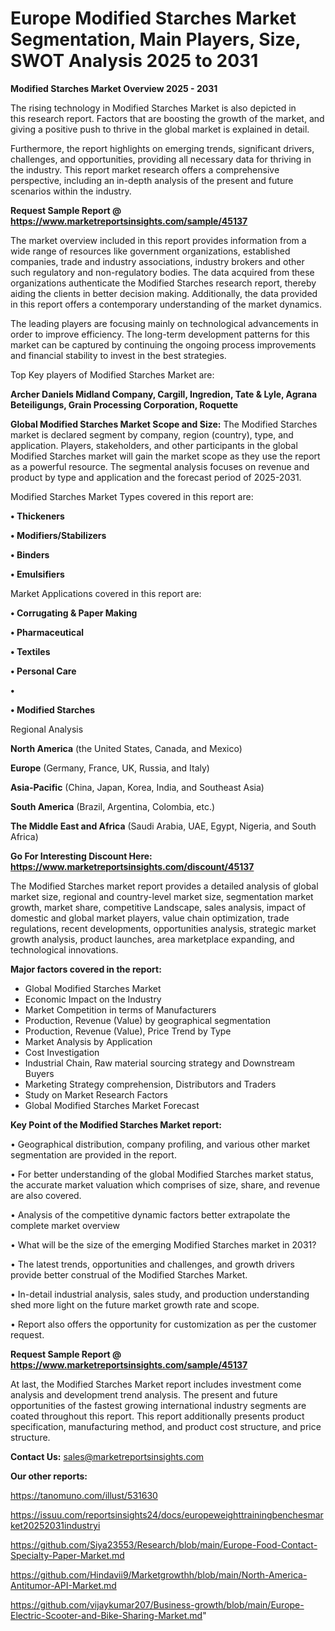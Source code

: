 # Europe Modified Starches Market Segmentation, Main Players, Size, SWOT Analysis 2025 to 2031

<Strong> Modified Starches Market Overview 2025 - 2031</strong>

The rising technology in Modified Starches Market is also depicted in this research report. Factors that are boosting the growth of the market, and giving a positive push to thrive in the global market is explained in detail.

Furthermore, the report highlights on emerging trends, significant drivers, challenges, and opportunities, providing all necessary data for thriving in the industry. This report market research offers a comprehensive perspective, including an in-depth analysis of the present and future scenarios within the industry.

<strong>Request Sample Report @ <a href=https://www.marketreportsinsights.com/sample/45137>https://www.marketreportsinsights.com/sample/45137</a></strong>

The market overview included in this report provides information from a wide range of resources like government organizations, established companies, trade and industry associations, industry brokers and other such regulatory and non-regulatory bodies. The data acquired from these organizations authenticate the Modified Starches research report, thereby aiding the clients in better decision making. Additionally, the data provided in this report offers a contemporary understanding of the market dynamics.

The leading players are focusing mainly on technological advancements in order to improve efficiency. The long-term development patterns for this market can be captured by continuing the ongoing process improvements and financial stability to invest in the best strategies.

Top Key players of Modified Starches Market are:

<strong>Archer Daniels Midland Company, Cargill, Ingredion, Tate & Lyle, Agrana Beteiligungs, Grain Processing Corporation, Roquette</strong>

<strong><b>Global Modified Starches Market Scope and Size:</b></strong>
The Modified Starches market is declared segment by company, region (country), type, and application. Players, stakeholders, and other participants in the global Modified Starches market will gain the market scope as they use the report as a powerful resource. The segmental analysis focuses on revenue and product by type and application and the forecast period of 2025-2031.

Modified Starches Market Types covered in this report are:

<strong>•  Thickeners

•  Modifiers/Stabilizers

•  Binders

•  Emulsifiers</strong>

Market Applications covered in this report are:

<strong>•  Corrugating & Paper Making

•  Pharmaceutical

•  Textiles

•  Personal Care

•  

•  Modified Starches</strong> 

Regional Analysis

<strong>North America</strong> (the United States, Canada, and Mexico)

<strong>Europe</strong> (Germany, France, UK, Russia, and Italy)

<strong>Asia-Pacific</strong> (China, Japan, Korea, India, and Southeast Asia)

<strong>South America</strong> (Brazil, Argentina, Colombia, etc.)

<strong>The Middle East and Africa</strong> (Saudi Arabia, UAE, Egypt, Nigeria, and South Africa)

<strong>Go For Interesting Discount Here: <a href=https://www.marketreportsinsights.com/discount/45137>https://www.marketreportsinsights.com/discount/45137</a></strong>

The Modified Starches market report provides a detailed analysis of global market size, regional and country-level market size, segmentation market growth, market share, competitive Landscape, sales analysis, impact of domestic and global market players, value chain optimization, trade regulations, recent developments, opportunities analysis, strategic market growth analysis, product launches, area marketplace expanding, and technological innovations.

<strong><b>Major factors covered in the report:</b></strong>
<ul>
  <li>Global Modified Starches Market </li>
  <li>Economic Impact on the Industry</li>
  <li>Market Competition in terms of Manufacturers</li>
  <li>Production, Revenue (Value) by geographical segmentation</li>
  <li>Production, Revenue (Value), Price Trend by Type</li>
  <li>Market Analysis by Application</li>
  <li>Cost Investigation</li>
  <li>Industrial Chain, Raw material sourcing strategy and Downstream Buyers</li>
  <li>Marketing Strategy comprehension, Distributors and Traders</li>
  <li>Study on Market Research Factors</li>
  <li>Global Modified Starches Market Forecast</li>
</ul>

<strong><b>Key Point of the Modified Starches Market report:</b></strong>

• Geographical distribution, company profiling, and various other market segmentation are provided in the report.

• For better understanding of the global Modified Starches market status, the accurate market valuation which comprises of size, share, and revenue are also covered.

• Analysis of the competitive dynamic factors better extrapolate the complete market overview

• What will be the size of the emerging Modified Starches market in 2031?

• The latest trends, opportunities and challenges, and growth drivers provide better construal of the Modified Starches Market.

• In-detail industrial analysis, sales study, and production understanding shed more light on the future market growth rate and scope.

• Report also offers the opportunity for customization as per the customer request.

<strong>Request Sample Report @ <a href=https://www.marketreportsinsights.com/sample/45137>https://www.marketreportsinsights.com/sample/45137</a></strong>

At last, the Modified Starches Market report includes investment come analysis and development trend analysis. The present and future opportunities of the fastest growing international industry segments are coated throughout this report. This report additionally presents product specification, manufacturing method, and product cost structure, and price structure.

<strong>Contact Us:</strong>
sales@marketreportsinsights.com

<strong>Our other reports:</strong>

<a href=https://tanomuno.com/illust/531630>https://tanomuno.com/illust/531630</a>

<a href=https://issuu.com/reportsinsights24/docs/europeweighttrainingbenchesmarket20252031industryi>https://issuu.com/reportsinsights24/docs/europeweighttrainingbenchesmarket20252031industryi</a>

<a href=https://github.com/Siya23553/Research/blob/main/Europe-Food-Contact-Specialty-Paper-Market.md>https://github.com/Siya23553/Research/blob/main/Europe-Food-Contact-Specialty-Paper-Market.md</a>

<a href=https://github.com/Hindavii9/Marketgrowthh/blob/main/North-America-Antitumor-API-Market.md>https://github.com/Hindavii9/Marketgrowthh/blob/main/North-America-Antitumor-API-Market.md</a>

<a href=https://github.com/vijaykumar207/Business-growth/blob/main/Europe-Electric-Scooter-and-Bike-Sharing-Market.md>https://github.com/vijaykumar207/Business-growth/blob/main/Europe-Electric-Scooter-and-Bike-Sharing-Market.md</a>"
